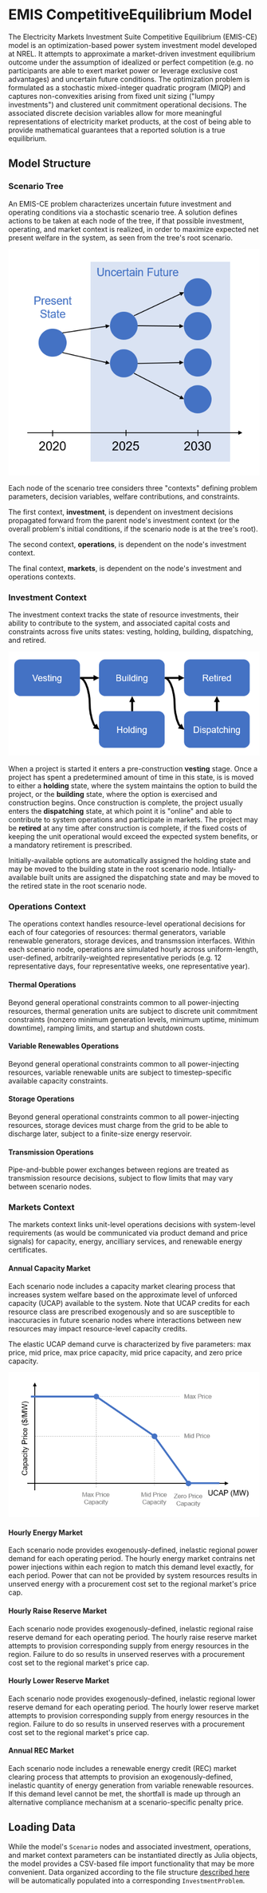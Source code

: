 # EMIS CompetitiveEquilibrium Model

The Electricity Markets Investment Suite Competitive Equilibrium (EMIS-CE)
model is an optimization-based power system investment model developed at NREL.
It attempts to approximate a market-driven investment equilibrium outcome under
the assumption of idealized or perfect competition (e.g. no participants are
able to exert market power or leverage exclusive cost advantages) and uncertain
future conditions. The optimization problem is formulated as a stochastic
mixed-integer quadratic program (MIQP) and captures non-convexities arising
from fixed unit sizing ("lumpy investments") and clustered unit commitment
operational decisions. The associated discrete decision variables allow for
more meaningful representations of electricity market products, at the cost of
being able to provide mathematical guarantees that a reported solution is a
true equilibrium.

## Model Structure

### Scenario Tree

An EMIS-CE problem characterizes uncertain future investment and operating
conditions via a stochastic scenario tree. A solution defines actions to be
taken at each node of the tree, if that possible investment, operating, and
market context is realized, in order to maximize expected net present welfare
in the system, as seen from the tree's root scenario.

<img src="EMIS-CE_scenariotree.png" />

Each node of the scenario tree considers three "contexts" defining problem
parameters, decision variables, welfare contributions, and constraints.

The first context, __investment__,
is dependent on investment decisions propagated forward from the parent node's
investment context (or the overall problem's initial conditions, if the
scenario node is at the tree's root).

The second context, __operations__, is dependent on the node's investment
context.

The final context, __markets__, is dependent on the node's investment and
operations contexts.

### Investment Context

The investment context tracks the state of resource investments, their
ability to contribute to the system, and associated capital costs and
constraints across five units states: vesting, holding, building, dispatching,
and retired.

<img src="EMIS-CE_unitstates.png" />

When a project is started it enters a pre-construction __vesting__ stage. Once
a project has spent a predetermined amount of time in this state, is is moved
to either a __holding__ state, where the system maintains the option to build
the project, or the __building__ state, where the option is exercised and
construction begins. Once construction is complete, the project usually enters
the __dispatching__ state, at which point it is "online" and able to contribute
to system operations and participate in markets. The project may be __retired__
at any time after construction is complete, if the fixed costs of keeping the
unit operational would exceed the expected system benefits, or a mandatory
retirement is prescribed.

Initially-available options are automatically assigned the holding state and
may be moved to the building state in the root scenario node. Intially-available built
units are assigned the dispatching state and may be moved to the retired
state in the root scenario node.

### Operations Context

The operations context handles resource-level operational decisions for each
of four categories of resources: thermal generators, variable renewable generators,
storage devices, and transmssion interfaces. Within each scenario node,
operations are simulated hourly across uniform-length, user-defined,
arbitrarily-weighted representative periods (e.g. 12 representative days,
four representative weeks, one representative year).

#### Thermal Operations
Beyond general operational constraints common to all power-injecting
resources, thermal generation units are subject to discrete unit commitment
constraints (nonzero minimum generation levels, minimum uptime, minimum
downtime), ramping limits, and startup and shutdown costs. 

#### Variable Renewables Operations
Beyond general operational constraints common to all power-injecting
resources, variable renewable units are subject to timestep-specific available
capacity constraints.

#### Storage Operations
Beyond general operational constraints common to all power-injecting
resources, storage devices must charge from the grid to be able to discharge
later, subject to a finite-size energy reservoir.

#### Transmission Operations
Pipe-and-bubble power exchanges between regions are treated as transmission
resource decisions, subject to flow limits that may vary between scenario nodes.

### Markets Context

The markets context links unit-level operations decisions with system-level
requirements (as would be communicated via product demand and price signals)
for capacity, energy, ancilliary services, and renewable energy certificates.

#### Annual Capacity Market

Each scenario node includes a capacity market clearing process that increases
system welfare based on the approximate level of unforced capacity (UCAP)
available to the system. Note that UCAP credits for each resource class are
prescribed exogenously and so are susceptible to inaccuracies in future scenario 
nodes where interactions between new resources may impact resource-level
capacity credits.

The elastic UCAP demand curve is characterized by five parameters: max price,
mid price, max price capacity, mid price capacity, and zero price capacity.

<img src="EMIS-CE_capacitymarket.png" />

#### Hourly Energy Market

Each scenario node provides exogenously-defined, inelastic regional power
demand for each operating period. The hourly energy market contrains net power
injections within each region to match this demand level exactly, for each
period. Power that can not be provided by system resources results in unserved
energy with a procurement cost set to the regional market's price cap.

#### Hourly Raise Reserve Market

Each scenario node provides exogenously-defined, inelastic regional raise
reserve demand for each operating period. The hourly raise reserve market
attempts to provision corresponding supply from energy resources in the region.
Failure to do so results in unserved reserves with a procurement cost set to
the regional market's price cap.

#### Hourly Lower Reserve Market

Each scenario node provides exogenously-defined, inelastic regional lower
reserve demand for each operating period. The hourly lower reserve market
attempts to provision corresponding supply from energy resources in the region.
Failure to do so results in unserved reserves with a procurement cost set to
the regional market's price cap.

#### Annual REC Market

Each scenario node includes a renewable energy credit (REC) market clearing
process that attempts to provision an exogenously-defined, inelastic quantity
of energy generation from variable renewable resources. If this demand level
cannot be met, the shortfall is made up through an alternative compliance
mechanism at a scenario-specific penalty price.

## Loading Data

While the model's `Scenario` nodes and associated investment, operations, and
market context parameters can be instantiated directly as Julia
objects, the model provides a CSV-based file import functionality that may be more
convenient. Data organized according to the file structure
[described here](inputdata.html)
will be automatically populated into a corresponding `InvestmentProblem`.
